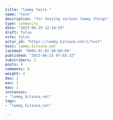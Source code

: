 ```yaml
---
title: "lemmy tests " 
name: "test"
description: "for testing various lemmy things"
type: community
date: "2023-06-29 12:34:59"
draft: false
nsfw: false
actor_id: "https://lemmy.kitsuna.net/c/test"
host: lemmy.kitsuna.net
lastmod: "0001-01-01 00:00:00"
published: "2023-06-23 07:03:32"
subscribers: 2
posts: 4
comments: 0
weight: 4
dau: 1
wau: 1
mau: 1
instances:
- "lemmy_kitsuna_net"
tags: 
- "lemmy_kitsuna_net"

---
```

